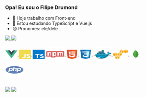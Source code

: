 ### Opa! Eu sou o Filipe Drumond
- 🔭 Hoje trabalho com Front-end
- 🌱 Estou estudando TypeScript e Vue.js
- 😄 Pronomes: ele/dele

<div align="left">
  <a href="https://github.com/filipedrumond">
  <img height="180em" src="https://github-readme-stats.vercel.app/api?username=filipedrumond&show_icons=true&include_all_commits=true&count_private=true&theme=synthwave"/>
  <img height="180em" src="https://github-readme-stats.vercel.app/api/top-langs/?username=filipedrumond&layout=compact&langs_count=7&theme=synthwave"/>
</div>
<div style="display: inline_block"><br>
  <img align="center" alt="Fil-VUEjs" height="30" width="40" src="https://raw.githubusercontent.com/devicons/devicon/master/icons/vuejs/vuejs-original.svg">  
  <img align="center" alt="Fil-Js" height="30" width="40" src="https://raw.githubusercontent.com/devicons/devicon/master/icons/javascript/javascript-plain.svg">
  <img align="center" alt="Fil-Ts" height="30" width="40" src="https://raw.githubusercontent.com/devicons/devicon/master/icons/typescript/typescript-plain.svg">
  <img align="center" alt="Fil-NPM" height="50" width="60" src="https://raw.githubusercontent.com/devicons/devicon/master/icons/npm/npm-original-wordmark.svg">   
  <img align="center" alt="Fil-HTML" height="30" width="40" src="https://raw.githubusercontent.com/devicons/devicon/master/icons/html5/html5-original.svg">
  <img align="center" alt="Fil-CSS" height="30" width="40" src="https://raw.githubusercontent.com/devicons/devicon/master/icons/css3/css3-original.svg">
  <img align="center" alt="Fil-DOCKER" height="50" width="60" src="https://raw.githubusercontent.com/devicons/devicon/master/icons/docker/docker-original.svg">
  <img align="center" alt="Fil-AWS" height="40" width="50" src="https://raw.githubusercontent.com/devicons/devicon/master/icons/amazonwebservices/amazonwebservices-original.svg">
  <img align="center" alt="Fil-MongoDB" height="30" width="40" src="https://raw.githubusercontent.com/devicons/devicon/master/icons/mongodb/mongodb-original.svg"> 
  <img align="center" alt="Fil-PHP" height="50" width="60" src="https://raw.githubusercontent.com/devicons/devicon/master/icons/php/php-plain.svg">   
</div>
  
##
  
<div> 
  <a href = "mailto:filipe.dp@outlook.com"><img src="https://img.shields.io/badge/-Gmail-%23333?style=for-the-badge&logo=gmail&logoColor=white" target="_blank"></a>
  <a href="https://www.linkedin.com/in/filipe-d-962007116" target="_blank"><img src="https://img.shields.io/badge/-LinkedIn-%230077B5?style=for-the-badge&logo=linkedin&logoColor=white" target="_blank"></a>  
</div>
